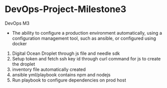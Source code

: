 # DevOps-Project-Milestone3
DevOps M3

* The ability to configure a production environment automatically, using a configuration management tool, such as ansible, or configured using docker

1. Digital Ocean Droplet through js file and needle sdk
2. Setup token and fetch ssh key id through curl command for js to create the droplet
3. inventory file automatically created
4. ansible yml/playbook contains npm and nodejs
5. Run playbook to configure dependencies on prod host
